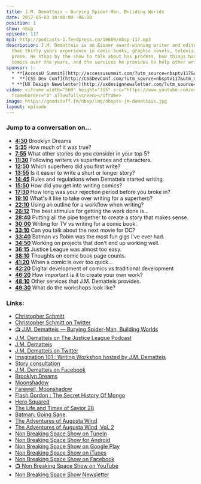 ```yaml
---
title: J.M. Dematteis — Burying Spider-Man, Building Worlds
date: 2017-05-03 10:00:00 -06:00
position: 1
show: nbsp
episode: 117
mp3: http://podcasts-1.feedpress.co/10609/nbsp-117.mp3
description: J.M. Dematteis is an Eisner award-winning writer and editor with more
  than thirty years experience in comic books, graphic novels, television, film, and
  prose. He stops by the show to talk about his process, how things have changed in
  comics over the years, and the services he provides to help other writers.
sponsor: |-
  * **[AccessU Summit](http://accessusummit.com/?utm_source=nbsptv117&utm_medium=podcast&utm_campaign=accessusummit2017)** is a virtual conference on digital accessibility techniques and policies taking place online on May 18th. Early bird tickets now on sale at [AccessUSummit.com](http://accessusummit.com/?utm_source=nbsptv117&utm_medium=podcast&utm_campaign=accessusummit2017).
  *  **[CSS Dev Conf](http://CSSDevConf.com/?utm_source=nbsptv117&utm_medium=podcast&utm_campaign=cssdevconf2017)** — Conference dedicated to CSS and its super friend technologies like JavaScript, Sass, NPM, and more. A limited supply of Early Bird Tickets now on sale. [Register now!](http://CSSDevConf.com/?utm_source=nbsptv117&utm_medium=podcast&utm_campaign=cssdevconf2017)
  * **[UX Design Newsletter](http://uxdesignnewsletter.com/?utm_source=nbsptv117&utm_medium=podcast&utm_campaign=uxdesignnewsletter)** — A weekly free newsletter containing a collection of tutorials, articles, and videos about front-end design and development, plus tips on how to bring better engagement to the multi-device world curated by Christopher Schmitt. [Sign up now!](http://uxdesignnewsletter.com/?utm_source=nbsptv117&utm_medium=podcast&utm_campaign=uxdesignnewsletter)
video: <iframe width="560" height="315" src="https://www.youtube.com/embed/bGkbQwgZVHM"
  frameborder="0" allowfullscreen></iframe>
image: https://goodstuff.fm/nbsp/img/nbsptv-jm-dematteis.jpg
layout: episode
---
```


### Jump to a conversation on...


* **[4:30](#t=4:30)** Brooklyn Dreams
* **[5:35](#t=5:35)** How much of it was true?
* **[7:55](#t=7:55)** What other stories do you consider in your top 5?
* **[11:30](#t=11:30)** Following writers vs superheroes and characters.
* **[12:50](#t=12:50)** Which superhero did you first write?
* **[13:55](#t=13:55)** Is it easier to write a short or longer story?
* **[14:45](#t=14:45)** Rules and regulations when Dematteis started writing.
* **[15:50](#t=15:50)** How did you get into writing comics?
* **[17:30](#t=17:30)** How long was your rejection period before you broke in?
* **[19:10](#t=19:10)** What's it like to take over writing for a superhero?
* **[22:10](#t=22:10)** Using an outline for a workflow when writing?
* **[26:12](#t=26:12)** The best stimulus for getting the work done is...
* **[28:40](#t=28:40)** Putting all the pipe together to create a story that makes sense.
* **[30:00](#t=30:00)** Writing for TV vs writing for a comic book.
* **[33:10](#t=33:10)** Can you talk about the next movie for DC?
* **[33:40](#t=33:40)** Batman vs Robin was the most fun gigs I've ever had.
* **[34:50](#t=34:50)** Working on projects that don't end up working well.
* **[36:15](#t=36:15)** Justice League was almost too easy.
* **[38:10](#t=38:10)** Thoughts on comic book page counts.
* **[41:20](#t=41:20)** When a comic is over too quick...
* **[42:20](#t=42:20)** Digital development of comics vs traditional development
* **[46:20](#t=46:20)** How important is it to create your own work?
* **[48:10](#t=48:10)** Other services that J.M. Dematteis provides.
* **[49:30](#t=49:30)** What do the workshops look like?


### Links:

* [Christopher Schmitt](http://Christopher.org)
* [Christopher Schmitt on Twitter](https://twitter.com/teleject)
* [📺 J.M. Dematteis — Burying Spider-Man, Building Worlds](https://youtu.be/bGkbQwgZVHM)
* [J.M. Dematteis on The Justice League Podcast](http://fireandwaterpodcast.com/podcast/jli-10z/)
* [J.M. Dematteis](http://www.jmdematteis.com)
* [J.M. Dematteis on Twitter](https://twitter.com/JMDeMatteis)
* [Imagination 101 &#58; Writing Workshop hosted by J.M. Dematteis](http://www.jmdematteis.com/p/workshops_3.html)
* [Story consultation](http://www.jmdematteis.com/p/story-consultation.html)
* [J.M. Dematteis on Facebook](https://www.facebook.com/jmdematteis/)
* [Brooklyn Dreams](https://www.amazon.com/Brooklyn-Dreams-J-M-DeMatteis/dp/1613770804)
* [Moonshadow](https://www.amazon.com/Moonshadow-J-M-DeMatteis/dp/0871355558/)
* [Farewell, Moonshadow](https://www.amazon.com/Farewell-Moonshadow-J-Dematteis/dp/1563892383/)
* [Flash Gordon &#58; The Secret History Of Mongo](https://www.amazon.com/Flash-Gordon-Secret-History-Mongo/dp/0956125948)
* [Hero Squared](https://www.amazon.com/Hero-Squared-Omnibus-Keith-Giffen/dp/1608869989/)
* [The Life and Times of Savior 28](http://www.goodreads.com/book/show/6410299-life-and-times-of-savior-28?from_search=true)
* [Batman: Going Sane](https://www.amazon.com/Batman-Going-Sane-J-M-Dematteis/dp/1401218210/)
* [The Adventures of Augusta Wind](https://www.amazon.com/Adventures-Augusta-Wind-J-DeMatteis/dp/161377608X)
* [The Adventures of Augusta Wind, Vol. 2](https://www.amazon.com/Adventures-Augusta-Wind-Vol-Story/dp/1631402498/)
* [Non Breaking Space Show on TuneIn](http://tunein.com/radio/Non-Breaking-Space-Show-p885155/)
* [Non Breaking Space Show for Android](http://subscribeonandroid.com/feeds.goodstuff.fm/nbsp)
* [Non Breaking Space Show on Google Play](https://playmusic.app.goo.gl/?ibi=com.google.PlayMusic&isi=691797987&ius=googleplaymusic&link=https://play.google.com/music/m/Iw5ik6iwalo5vmda5rqyrotdney?t%3DNon_Breaking_Space_Show%26pcampaignid%3DMKT-na-all-co-pr-mu-pod-16)
* [Non Breaking Space Show on iTunes](https://itunes.apple.com/ca/podcast/non-breaking-space-show/id507162981?mt=2&ign-mpt=uo%3D4)
* [Non Breaking Space Show on Facebook](https://www.facebook.com/nbsptv)
* [📺 Non Breaking Space Show on YouTube](https://www.youtube.com/channel/UC--mqA75V3CM8hxId0l7e_g?sub_confirmation=1)
* [Non Breaking Space Show Newsletter](http://newsletter.nonbreakingspace.tv/)
